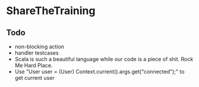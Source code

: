 ShareTheTraining
=================================

## Todo
* non-blocking action
* handler testcases
* Scala is such a beautiful language while our code is a piece of shit. Rock Me Hard Place.
* Use "User user = (User) Context.current().args.get("connected");" to get current user
